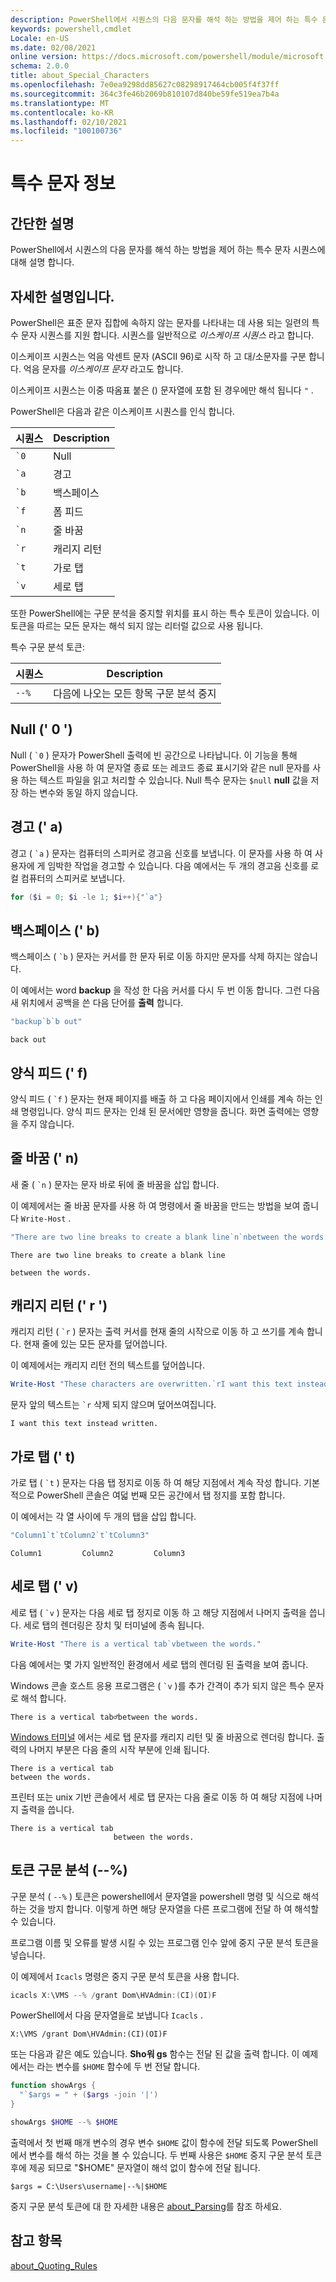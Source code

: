 ```yaml
---
description: PowerShell에서 시퀀스의 다음 문자를 해석 하는 방법을 제어 하는 특수 문자 시퀀스에 대해 설명 합니다.
keywords: powershell,cmdlet
Locale: en-US
ms.date: 02/08/2021
online version: https://docs.microsoft.com/powershell/module/microsoft.powershell.core/about/about_special_characters?view=powershell-5.1&WT.mc_id=ps-gethelp
schema: 2.0.0
title: about_Special_Characters
ms.openlocfilehash: 7e0ea9298dd85627c08298917464cb005f4f37ff
ms.sourcegitcommit: 364c3fe46b2069b810107d840be59fe519ea7b4a
ms.translationtype: MT
ms.contentlocale: ko-KR
ms.lasthandoff: 02/10/2021
ms.locfileid: "100100736"
---
```

# <a name="about-special-characters"></a>특수 문자 정보

## <a name="short-description"></a>간단한 설명

PowerShell에서 시퀀스의 다음 문자를 해석 하는 방법을 제어 하는 특수 문자 시퀀스에 대해 설명 합니다.

## <a name="long-description"></a>자세한 설명입니다.

PowerShell은 표준 문자 집합에 속하지 않는 문자를 나타내는 데 사용 되는 일련의 특수 문자 시퀀스를 지원 합니다. 시퀀스를 일반적으로 _이스케이프 시퀀스_ 라고 합니다.

이스케이프 시퀀스는 억음 악센트 문자 (ASCII 96)로 시작 하 고 대/소문자를 구분 합니다. 억음 문자를 _이스케이프 문자_ 라고도 합니다.

이스케이프 시퀀스는 이중 따옴표 붙은 () 문자열에 포함 된 경우에만 해석 됩니다 `"` .

PowerShell은 다음과 같은 이스케이프 시퀀스를 인식 합니다.

|  시퀀스   |       Description       |
| ----------- | ----------------------- |
| `` `0 ``    | Null                    |
| `` `a ``    | 경고                   |
| `` `b ``    | 백스페이스               |
| `` `f ``    | 폼 피드               |
| `` `n ``    | 줄 바꿈                |
| `` `r ``    | 캐리지 리턴         |
| `` `t ``    | 가로 탭          |
| `` `v ``    | 세로 탭            |

또한 PowerShell에는 구문 분석을 중지할 위치를 표시 하는 특수 토큰이 있습니다. 이 토큰을 따르는 모든 문자는 해석 되지 않는 리터럴 값으로 사용 됩니다.

특수 구문 분석 토큰:

| 시퀀스 |            Description             |
| -------- | ---------------------------------- |
| `--%`    | 다음에 나오는 모든 항목 구문 분석 중지 |

## <a name="null-0"></a>Null (' 0 ')

Null ( `` `0 `` ) 문자가 PowerShell 출력에 빈 공간으로 나타납니다.
이 기능을 통해 PowerShell을 사용 하 여 문자열 종료 또는 레코드 종료 표시기와 같은 null 문자를 사용 하는 텍스트 파일을 읽고 처리할 수 있습니다. Null 특수 문자는 `$null` **null** 값을 저장 하는 변수와 동일 하지 않습니다.

## <a name="alert-a"></a>경고 (' a)

경고 ( `` `a `` ) 문자는 컴퓨터의 스피커로 경고음 신호를 보냅니다.
이 문자를 사용 하 여 사용자에 게 임박한 작업을 경고할 수 있습니다. 다음 예에서는 두 개의 경고음 신호를 로컬 컴퓨터의 스피커로 보냅니다.

```powershell
for ($i = 0; $i -le 1; $i++){"`a"}
```

## <a name="backspace-b"></a>백스페이스 (' b)

백스페이스 ( `` `b `` ) 문자는 커서를 한 문자 뒤로 이동 하지만 문자를 삭제 하지는 않습니다.

이 예에서는 word **backup** 을 작성 한 다음 커서를 다시 두 번 이동 합니다.
그런 다음 새 위치에서 공백을 쓴 다음 단어를 **출력** 합니다.

```powershell
"backup`b`b out"
```

```Output
back out
```

## <a name="form-feed-f"></a>양식 피드 (' f)

양식 피드 ( `` `f `` ) 문자는 현재 페이지를 배출 하 고 다음 페이지에서 인쇄를 계속 하는 인쇄 명령입니다. 양식 피드 문자는 인쇄 된 문서에만 영향을 줍니다. 화면 출력에는 영향을 주지 않습니다.

## <a name="new-line-n"></a>줄 바꿈 (' n)

새 줄 ( `` `n `` ) 문자는 문자 바로 뒤에 줄 바꿈을 삽입 합니다.

이 예제에서는 줄 바꿈 문자를 사용 하 여 명령에서 줄 바꿈을 만드는 방법을 보여 줍니다 `Write-Host` .

```powershell
"There are two line breaks to create a blank line`n`nbetween the words."
```

```Output
There are two line breaks to create a blank line

between the words.
```

## <a name="carriage-return-r"></a>캐리지 리턴 (' r ')

캐리지 리턴 ( `` `r `` ) 문자는 출력 커서를 현재 줄의 시작으로 이동 하 고 쓰기를 계속 합니다. 현재 줄에 있는 모든 문자를 덮어씁니다.

이 예제에서는 캐리지 리턴 전의 텍스트를 덮어씁니다.

```powershell
Write-Host "These characters are overwritten.`rI want this text instead "
```

문자 앞의 텍스트는 `` `r `` 삭제 되지 않으며 덮어쓰여집니다.

```Output
I want this text instead written.
```

## <a name="horizontal-tab-t"></a>가로 탭 (' t)

가로 탭 ( `` `t `` ) 문자는 다음 탭 정지로 이동 하 여 해당 지점에서 계속 작성 합니다. 기본적으로 PowerShell 콘솔은 여덟 번째 모든 공간에서 탭 정지를 포함 합니다.

이 예에서는 각 열 사이에 두 개의 탭을 삽입 합니다.

```powershell
"Column1`t`tColumn2`t`tColumn3"
```

```Output
Column1         Column2         Column3
```

## <a name="vertical-tab-v"></a>세로 탭 (' v)

세로 탭 ( `` `v `` ) 문자는 다음 세로 탭 정지로 이동 하 고 해당 지점에서 나머지 출력을 씁니다. 세로 탭의 렌더링은 장치 및 터미널에 종속 됩니다.

```powershell
Write-Host "There is a vertical tab`vbetween the words."
```

다음 예에서는 몇 가지 일반적인 환경에서 세로 탭의 렌더링 된 출력을 보여 줍니다.

Windows 콘솔 호스트 응용 프로그램은 ( `` `v `` )를 추가 간격이 추가 되지 않은 특수 문자로 해석 합니다.

```Output
There is a vertical tab♂between the words.
```

[Windows 터미널](https://www.microsoft.com/p/windows-terminal/9n0dx20hk701) 에서는 세로 탭 문자를 캐리지 리턴 및 줄 바꿈으로 렌더링 합니다. 출력의 나머지 부분은 다음 줄의 시작 부분에 인쇄 됩니다.

```Output
There is a vertical tab
between the words.
```

프린터 또는 unix 기반 콘솔에서 세로 탭 문자는 다음 줄로 이동 하 여 해당 지점에 나머지 출력을 씁니다.

```Output
There is a vertical tab
                       between the words.
```

## <a name="stop-parsing-token---"></a>토큰 구문 분석 (--%)

구문 분석 ( `--%` ) 토큰은 powershell에서 문자열을 powershell 명령 및 식으로 해석 하는 것을 방지 합니다. 이렇게 하면 해당 문자열을 다른 프로그램에 전달 하 여 해석할 수 있습니다.

프로그램 이름 및 오류를 발생 시킬 수 있는 프로그램 인수 앞에 중지 구문 분석 토큰을 넣습니다.

이 예제에서 `Icacls` 명령은 중지 구문 분석 토큰을 사용 합니다.

```powershell
icacls X:\VMS --% /grant Dom\HVAdmin:(CI)(OI)F
```

PowerShell에서 다음 문자열을로 보냅니다 `Icacls` .

```
X:\VMS /grant Dom\HVAdmin:(CI)(OI)F
```

또는 다음과 같은 예도 있습니다. **Sho워 gs** 함수는 전달 된 값을 출력 합니다. 이 예제에서는 라는 변수를 `$HOME` 함수에 두 번 전달 합니다.

```powershell
function showArgs {
  "`$args = " + ($args -join '|')
}

showArgs $HOME --% $HOME
```

출력에서 첫 번째 매개 변수의 경우 변수 `$HOME` 값이 함수에 전달 되도록 PowerShell에서 변수를 해석 하는 것을 볼 수 있습니다. 두 번째 사용은 `$HOME` 중지 구문 분석 토큰 후에 제공 되므로 "$HOME" 문자열이 해석 없이 함수에 전달 됩니다.

```Output
$args = C:\Users\username|--%|$HOME
```

중지 구문 분석 토큰에 대 한 자세한 내용은 [about_Parsing](about_Parsing.md)를 참조 하세요.

## <a name="see-also"></a>참고 항목

[about_Quoting_Rules](about_Quoting_Rules.md)
